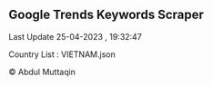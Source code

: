 

## Google Trends Keywords Scraper 
 
Last Update 25-04-2023 , 19:32:47

Country List :
VIETNAM.json



© Abdul Muttaqin 

